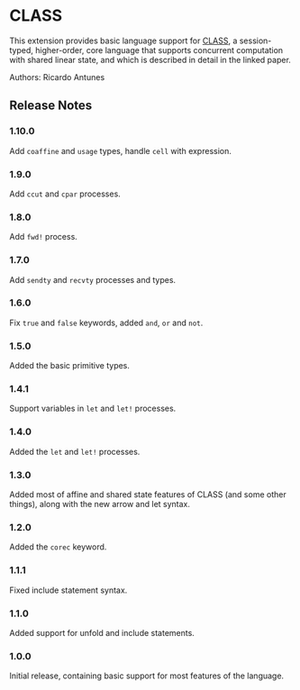 # CLASS

This extension provides basic language support for [CLASS](http://ctp.di.fct.unl.pt/CLASS/CLASS-thesisPedroRocha.pdf), a session-typed, higher-order, core language that supports concurrent computation with shared linear state, and which is described in detail in the linked paper.

Authors: Ricardo Antunes

## Release Notes

### 1.10.0

Add `coaffine` and `usage` types, handle `cell` with expression.

### 1.9.0

Add `ccut` and `cpar` processes.

### 1.8.0

Add `fwd!` process.

### 1.7.0

Add `sendty` and `recvty` processes and types.

### 1.6.0

Fix `true` and `false` keywords, added `and`, `or` and `not`.

### 1.5.0

Added the basic primitive types.

### 1.4.1

Support variables in `let` and `let!` processes.

### 1.4.0

Added the `let` and `let!` processes.

### 1.3.0

Added most of affine and shared state features of CLASS (and some other things), along with the new arrow and let syntax.

### 1.2.0

Added the `corec` keyword.

### 1.1.1

Fixed include statement syntax.

### 1.1.0

Added support for unfold and include statements. 

### 1.0.0

Initial release, containing basic support for most features of the language.
